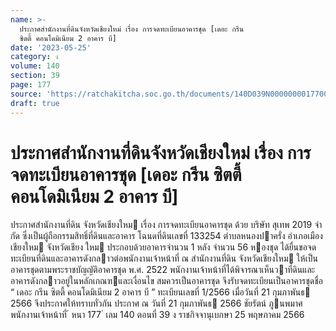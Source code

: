 ```yaml
---
name: >-
  ประกาศสำนักงานที่ดินจังหวัดเชียงใหม่ เรื่อง การจดทะเบียนอาคารชุด [เดอะ กรีน
  ซิตตี้ คอนโดมิเนียม 2 อาคาร บี]
date: '2023-05-25'
category: ง
volume: 140
section: 39
page: 177
source: 'https://ratchakitcha.soc.go.th/documents/140D039N0000000017700.pdf'
draft: true
---
```


# ประกาศสำนักงานที่ดินจังหวัดเชียงใหม่ เรื่อง การจดทะเบียนอาคารชุด [เดอะ กรีน ซิตตี้ คอนโดมิเนียม 2 อาคาร บี]

ประกาศสํานักงานที่ดิน จังหวัดเชียงใหม เรื่อง การจดทะเบียนอาคารชุด ด้วย บริษัท สุเทพ 2019 จํากัด ซึ่งเป็นผู้ถือกรรมสิทธิ์ที่ดินและอาคาร โฉนดที่ดินเลขที่ 133254 ตําบลหนองปาครั่ง อําเภอเมืองเชียงใหม จังหวัดเชียง ใหม ประกอบด้วยอาคารจํานวน 1 หลัง จํานวน 56 หองชุด ได้ยื่นขอจดทะเบียนที่ดินและอาคารดังกลาวต่อพนักงานเจ้าหน้าที่ ณ สํานักงานที่ดิน จังหวัดเชียงใหม ให้เป็นอาคารชุดตามพระราชบัญญัติอาคารชุด พ.ศ. 2522 พนักงานเจ้าหน้าที่ได้พิจารณาเห็นวาที่ดินและอาคารดังกลาวอยู่ในหลักเกณฑและเงื่อนไข สมควรเป็นอาคารชุด จึงรับจดทะเบียนเป็นอาคารชุดชื่อ “ เดอะ กรีน ซิตตี้ คอนโดมิเนียม 2 อาคาร บี ” ทะเบียนเลขที่ 1/2566 เมื่อวันที่ 21 กุมภาพันธ 2566 จึงประกาศให้ทราบทั่วกัน ประกาศ ณ วันที่ 21 กุมภาพันธ 2566 ชัยรัตน์ ภูนพมาศ พนักงานเจ้าหน้าที่ ้ หนา 177 ่ เลม 140 ตอนที่ 39 ง ราชกิจจานุเบกษา 25 พฤษภาคม 2566

